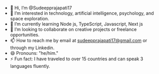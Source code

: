 - 👋 Hi, I’m @Sudeepprajapati17
- 👀 I’m interested in technology, artificial intelligence, psychology, and space exploration.
- 🌱 I’m currently learning Node js, TypeScript, Javascript, Next js
- 💞️ I’m looking to collaborate  on creative projects or freelance opportunities.
- 📫 How to reach me by email at sudeepprajapati17@gmail.com or through my Linkedin.
- 😄 Pronouns: "he/him."
- ⚡ Fun fact:  I have traveled to over 15 countries and can speak 3 languages fluently.

<!---
Sudeepprajapati17/Sudeepprajapati17 is a ✨ special ✨ repository because its `README.md` (this file) appears on your GitHub profile.
You can click the Preview link to take a look at your changes.
--->
